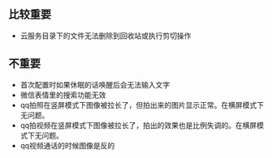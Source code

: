 ## 比较重要
- 云服务目录下的文件无法删除到回收站或执行剪切操作
## 不重要
- 首次配置时如果休眠的话唤醒后会无法输入文字
- 微信表情里的搜索功能无效
- qq拍照在竖屏模式下图像被拉长了，但拍出来的图片显示正常。在横屏模式下无问题。
- qq拍视频在竖屏模式下图像被拉长了，拍出的效果也是比例失调的。在横屏模式下无问题。
- qq视频通话的时候图像是反的
